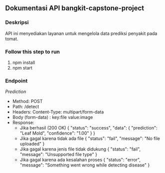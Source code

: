 ## Dokumentasi API bangkit-capstone-project

### Deskripsi

API ini menyediakan layanan untuk mengelola data prediksi penyakit pada tomat.

### Follow this step to run

1. npm install
2. npm start

### Endpoint

*Prediction*
- Method: POST
- Path: /detect
- Headers: Content-Type: multipart/form-data
- Body (form-data) : key:file value:image
- Response:
    - Jika berhasil (200 OK)
        {
            "status": "success",
            "data": {
                "prediction": "Leaf Mold",
                "confidence": "1.00"
            }
        }
    - Jika gagal karena tidak ada file
        {
            "status": "fail",
            "message": "No file uploaded"
        }
    - Jika gagal karena jenis file tidak didukung
        {
            "status": "fail",
            "message": "Unsupported file type"
        }
    - Jika gagal karena ada kesalahan proses
        {
            "status": "error",
            "message": "Something went wrong while detecting disease"
        }